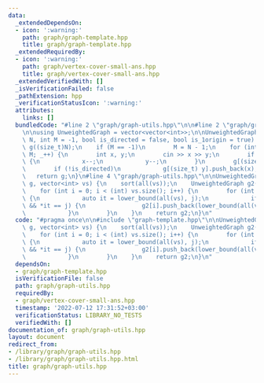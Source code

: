 ```yaml
---
data:
  _extendedDependsOn:
  - icon: ':warning:'
    path: graph/graph-template.hpp
    title: graph/graph-template.hpp
  _extendedRequiredBy:
  - icon: ':warning:'
    path: graph/vertex-cover-small-ans.hpp
    title: graph/vertex-cover-small-ans.hpp
  _extendedVerifiedWith: []
  _isVerificationFailed: false
  _pathExtension: hpp
  _verificationStatusIcon: ':warning:'
  attributes:
    links: []
  bundledCode: "#line 2 \"graph/graph-utils.hpp\"\n\n#line 2 \"graph/graph-template.hpp\"\
    \n\nusing UnweightedGraph = vector<vector<int>>;\n\nUnweightedGraph graph(int\
    \ N, int M = -1, bool is_directed = false, bool is_1origin = true) {\n    UnweightedGraph\
    \ g((size_t)N);\n    if (M == -1)\n        M = N - 1;\n    for (int _ = 0; _ <\
    \ M; _++) {\n        int x, y;\n        cin >> x >> y;\n        if (is_1origin)\
    \ {\n            x--;\n            y--;\n        }\n        g[(size_t) x].push_back(y);\n\
    \        if (!is_directed)\n            g[(size_t) y].push_back(x);\n    }\n \
    \   return g;\n}\n#line 4 \"graph/graph-utils.hpp\"\n\nUnweightedGraph subgraph(UnweightedGraph\
    \ g, vector<int> vs) {\n    sort(all(vs));\n    UnweightedGraph g2(sz(vs));\n\
    \    for (int i = 0; i < (int) vs.size(); i++) {\n        for (int j : g[vs[i]])\
    \ {\n            auto it = lower_bound(all(vs), j);\n            if (it != vs.end()\
    \ && *it == j) {\n                g2[i].push_back(lower_bound(all(vs), j) - vs.begin());\n\
    \            }\n        }\n    }\n    return g2;\n}\n"
  code: "#pragma once\n\n#include \"graph-template.hpp\"\n\nUnweightedGraph subgraph(UnweightedGraph\
    \ g, vector<int> vs) {\n    sort(all(vs));\n    UnweightedGraph g2(sz(vs));\n\
    \    for (int i = 0; i < (int) vs.size(); i++) {\n        for (int j : g[vs[i]])\
    \ {\n            auto it = lower_bound(all(vs), j);\n            if (it != vs.end()\
    \ && *it == j) {\n                g2[i].push_back(lower_bound(all(vs), j) - vs.begin());\n\
    \            }\n        }\n    }\n    return g2;\n}\n"
  dependsOn:
  - graph/graph-template.hpp
  isVerificationFile: false
  path: graph/graph-utils.hpp
  requiredBy:
  - graph/vertex-cover-small-ans.hpp
  timestamp: '2022-07-12 17:31:52+03:00'
  verificationStatus: LIBRARY_NO_TESTS
  verifiedWith: []
documentation_of: graph/graph-utils.hpp
layout: document
redirect_from:
- /library/graph/graph-utils.hpp
- /library/graph/graph-utils.hpp.html
title: graph/graph-utils.hpp
---
```

